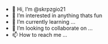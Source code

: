 - 👋 Hi, I’m @skrpzgio21
- 👀 I’m interested in anything thats fun
- 🌱 I’m currently learning ...
- 💞️ I’m looking to collaborate on ...
- 📫 How to reach me ...

<!---
skrpzgio21/skrpzgio21 is a ✨ special ✨ repository because its `README.md` (this file) appears on your GitHub profile.
You can click the Preview link to take a look at your changes.
--->
